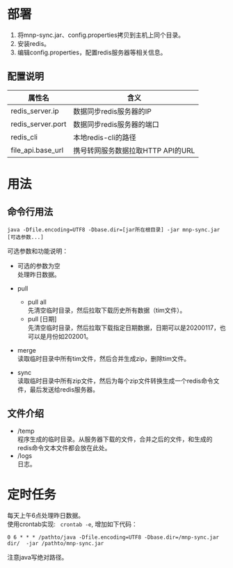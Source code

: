 # 部署
1. 将mnp-sync.jar、config.properties拷贝到主机上同个目录。
2. 安装redis。
3. 编辑config.properties，配置redis服务器等相关信息。

## 配置说明
属性名|含义
-|-
redis_server.ip   |  数据同步redis服务器的IP
redis_server.port |  数据同步redis服务器的端口
redis_cli         |  本地redis-cli的路径
file_api.base_url |  携号转网服务数据拉取HTTP API的URL


# 用法

## 命令行用法
```shell
java -Dfile.encoding=UTF8 -Dbase.dir=[jar所在根目录] -jar mnp-sync.jar [可选参数...]
````

可选参数和功能说明：
* 可选的参数为空  
  处理昨日数据。

* pull  
  * pull all  
    先清空临时目录，然后拉取下载历史所有数据（tim文件）。 
  * pull [日期]  
    先清空临时目录，然后拉取下载指定日期数据，日期可以是20200117，也可以是月份如202001。

* merge  
  读取临时目录中所有tim文件，然后合并生成zip，删除tim文件。

* sync   
  读取临时目录中所有zip文件，然后为每个zip文件转换生成一个redis命令文件，最后发送给redis服务器。

## 文件介绍
* /temp  
  程序生成的临时目录。从服务器下载的文件，合并之后的文件，和生成的redis命令文本文件都会放在此处。
* /logs  
  日志。


# 定时任务
每天上午6点处理昨日数据。  
使用crontab实现: ` crontab -e`, 增加如下代码：
```shell
0 6 * * * /pathto/java -Dfile.encoding=UTF8 -Dbase.dir=/mnp-sync.jar dir/  -jar /pathto/mnp-sync.jar
```
注意java写绝对路径。